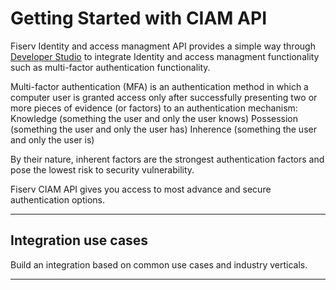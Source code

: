 
# Getting Started with CIAM API

Fiserv Identity and access managment API  provides a simple way through [Developer Studio](?path=docs/Getting-Started/Getting-Started-Dev-Portal.md) to integrate Identity and access managment functionality such as multi-factor authentication functionality. 

Multi-factor authentication (MFA) is an authentication method in which a computer user is granted access only after successfully presenting two or more pieces of evidence (or factors) to an authentication mechanism: 
Knowledge (something the user and only the user knows)
Possession (something the user and only the user has)
Inherence (something the user and only the user is)

By their nature, inherent factors are the strongest authentication factors and pose the lowest risk to security vulnerability.


Fiserv CIAM API  gives you access to  most advance and secure authentication options.

---

## Integration use cases

Build an integration based on common use cases and industry verticals.

<!-- type: row -->

<!-- type: card
title: MFA using SMS or Email
description: Commerce Hub allows integration with Apple Pay and Google Pay mobile wallets.
link: ?path=docs/ciam-mfa/sms-email.md
-->

<!-- type: card
title:  MFA using TOTP
description: A split shipment is an ability to capture an authorization for the full order amount by performing a capture for each item shipped.
link: ?path=docs/ciam-mfa/TOTP.md
-->

<!-- type: card
title: MFA using Yubikey
description: Stored Credentials also known as Credentials on File or Card on File, allows customer to authorize the storage of their payment source details for future transactionst as a Cardholder Initiated Transaction (CIT).
link: ?path=docs/ciam-mfa/yubikey.md
-->

<!-- type: row-end -->

---
